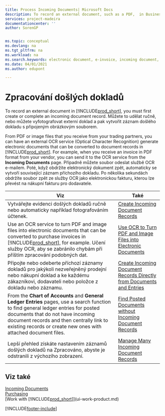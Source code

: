 ```yaml
---
title: Process Incoming Documents| Microsoft Docs
description: To record an external document, such as a PDF,  in Business Central , you first create or complete an incoming document record.
services: project-madeira
documentationcenter: ''
author: SorenGP


ms.topic: conceptual
ms.devlang: na
ms.tgt_pltfrm: na
ms.workload: na
ms.search.keywords: electronic document, e-invoice, incoming document, OCR, ecommerce, document exchange, import invoice
ms.date: 04/01/2021
ms.author: edupont

---
```

# Zpracování došlých dokladů
To record an external document in [!INCLUDE[prod_short](includes/prod_short.md)], you must first create or complete an incoming document record. Můžete to udělat ručně, nebo můžete vyfotografovat externí doklad a pak vytvořit záznam došlého dokladu s připojeným obrázkovým souborem.

From PDF or image files that you receive from your trading partners, you can have an external OCR service (Optical Character Recognition) generate electronic documents that can be converted to document records in [!INCLUDE[prod_short](includes/prod_short.md)]. For example, when you receive an invoice in PDF format from your vendor, you can send it to the OCR service from the **Incoming Documents** page. Případně můžete soubor odeslat službě OCR e-mailem. Poté, když obdržíte elektronický dokument zpět, automaticky se vytvoří související záznam příchozího dokladu. Po několika sekundách obdržíte soubor zpět ze služby OCR jako elektronickou fakturu, kterou lze převést na nákupní fakturu pro dodavatele.

| Viz | Také |
| --- | --- |
| Vytvářejte evidenci došlých dokladů ručně nebo automaticky například fotografováním účtenek. | [Create Incoming Document Records](across-how-create-income-document-records.md) |
| Use an OCR service to turn PDF and image files into electronic documents that can be converted to purchase invoices in [!INCLUDE[prod_short](includes/prod_short.md)], for example. Učení služby OCR, aby se zabránilo chybám při příštím zpracování podobných dat. | [Use OCR to Turn PDF and Image Files into Electronic Documents](across-how-use-ocr-pdf-images-files.md) |
| Připojte nebo odeberte příchozí záznamy dokladů pro jakýkoli nezveřejněný prodejní nebo nákupní doklad a ke každému zákazníkovi, dodavateli nebo položce z dokladu nebo záznamu. | [Create Incoming Document Records Directly from Documents and Entries](across-how-connect-disconnect-income-document-records.md) |
| From the **Chart of Accounts** and **General Ledger Entries** pages, use a search function to find general ledger entries for posted documents that do not have incoming document records and then centrally link to existing records or create new ones with attached document files. | [Find Posted Documents without Incoming Document Records](across-how-find-posted-documents-without-income-document-records.md) |
| Lepší přehled získáte nastavením záznamů došlých dokladů na Zpracováno, abyste je odstranili z výchozího zobrazení. | [Manage Many Incoming Document Records](across-how-manage-many-income-document-records.md) |

## Viz také
[Incoming Documents](across-income-documents.md)  
[Purchasing](purchasing-manage-purchasing.md)  
[Work with [!INCLUDE[prod_short](includes/prod_short.md)]](ui-work-product.md)


[!INCLUDE[footer-include](includes/footer-banner.md)]